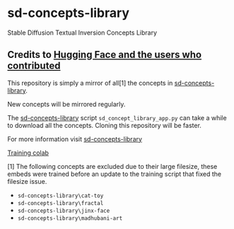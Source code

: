 # sd-concepts-library
Stable Diffusion Textual Inversion Concepts Library

## Credits to [Hugging Face and the users who contributed](https://huggingface.co/sd-concepts-library)

This repository is simply a mirror of all[1] the concepts in [sd-concepts-library](https://huggingface.co/sd-concepts-library).

New concepts will be mirrored regularly.

The [sd-concepts-library](https://huggingface.co/sd-concepts-library) script `sd_concept_library_app.py` can take a while to download all the concepts. Cloning this repository will be faster.

For more information visit [sd-concepts-library](https://huggingface.co/sd-concepts-library) 

[Training colab](https://colab.research.google.com/github/huggingface/notebooks/blob/main/diffusers/sd_textual_inversion_training.ipynb)

[1] The following concepts are excluded due to their large filesize, these embeds were trained before an update to the training script that fixed the filesize issue.
* `sd-concepts-library\cat-toy`
* `sd-concepts-library\fractal`
* `sd-concepts-library\jinx-face`
* `sd-concepts-library\madhubani-art`
